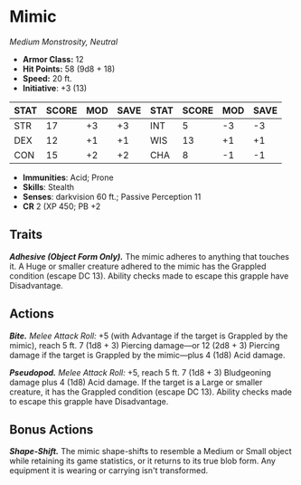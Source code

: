 # Mimic

*Medium Monstrosity, Neutral*

- **Armor Class:** 12
- **Hit Points:** 58 (9d8 + 18)
- **Speed:** 20 ft.
- **Initiative**: +3 (13)

|STAT|SCORE|MOD|SAVE|STAT|SCORE|MOD|SAVE|
| --- | --- | --- | ---- |---| --- | --- | ---- |
| STR | 17 | +3 | +3 | INT | 5 | -3 | -3 |
| DEX | 12 | +1 | +1 | WIS | 13 | +1 | +1 |
| CON | 15 | +2 | +2 | CHA | 8 | -1 | -1 |

- **Immunities**: Acid; Prone
- **Skills**: Stealth
- **Senses**: darkvision 60 ft.; Passive Perception 11
- **CR** 2 (XP 450; PB +2

## Traits

***Adhesive (Object Form Only).*** The mimic adheres to anything that touches it. A Huge or smaller creature adhered to the mimic has the Grappled condition (escape DC 13). Ability checks made to escape this grapple have Disadvantage.


## Actions

***Bite.*** *Melee Attack Roll:* +5 (with Advantage if the target is Grappled by the mimic), reach 5 ft. 7 (1d8 + 3) Piercing damage—or 12 (2d8 + 3) Piercing damage if the target is Grappled by the mimic—plus 4 (1d8) Acid damage.

***Pseudopod.*** *Melee Attack Roll:* +5, reach 5 ft. 7 (1d8 + 3) Bludgeoning damage plus 4 (1d8) Acid damage. If the target is a Large or smaller creature, it has the Grappled condition (escape DC 13). Ability checks made to escape this grapple have Disadvantage.


## Bonus Actions

***Shape-Shift.*** The mimic shape-shifts to resemble a Medium or Small object while retaining its game statistics, or it returns to its true blob form. Any equipment it is wearing or carrying isn't transformed.

